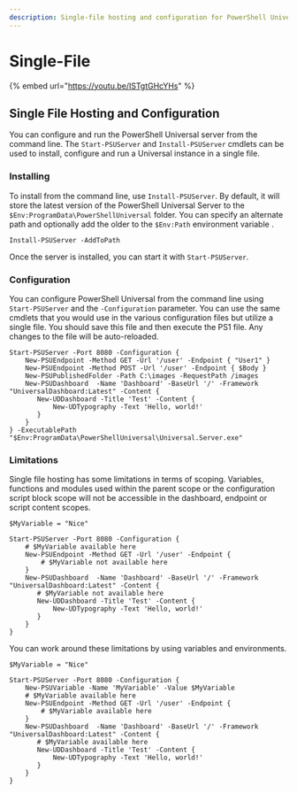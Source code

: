 ```yaml
---
description: Single-file hosting and configuration for PowerShell Universal.
---
```


# Single-File

{% embed url="https://youtu.be/ISTgtGHcYHs" %}

## Single File Hosting and Configuration

You can configure and run the PowerShell Universal server from the command line. The `Start-PSUServer` and `Install-PSUServer` cmdlets can be used to install, configure and run a Universal instance in a single file. 

### Installing 

To install from the command line, use `Install-PSUServer`. By default, it will store the latest version of the PowerShell Universal Server to the `$Env:ProgramData\PowerShellUniversal` folder. You can specify an alternate path and optionally add the older to the `$Env:Path` environment variable . 

```text
Install-PSUServer -AddToPath
```

Once the server is installed, you can start it with `Start-PSUServer`.

### Configuration 

You can configure PowerShell Universal from the command line using `Start-PSUServer` and the `-Configuration` parameter. You can use the same cmdlets that you would use in the various configuration files but utilize a single file. You should save this file and then execute the PS1 file. Any changes to the file will be auto-reloaded.

```text
Start-PSUServer -Port 8080 -Configuration {
    New-PSUEndpoint -Method GET -Url '/user' -Endpoint { "User1" }
    New-PSUEndpoint -Method POST -Url '/user' -Endpoint { $Body }
    New-PSUPublishedFolder -Path C:\images -RequestPath /images
    New-PSUDashboard  -Name 'Dashboard' -BaseUrl '/' -Framework "UniversalDashboard:Latest" -Content {
       New-UDDashboard -Title 'Test' -Content {
           New-UDTypography -Text 'Hello, world!'
       }
    }  
} -ExecutablePath "$Env:ProgramData\PowerShellUniversal\Universal.Server.exe"
```

### Limitations

Single file hosting has some limitations in terms of scoping. Variables, functions and modules used within the parent scope or the configuration script block scope will not be accessible in the dashboard, endpoint or script content scopes.

```text
$MyVariable = "Nice"

Start-PSUServer -Port 8080 -Configuration {
    # $MyVariable available here
    New-PSUEndpoint -Method GET -Url '/user' -Endpoint { 
        # $MyVariable not available here
    }
    New-PSUDashboard  -Name 'Dashboard' -BaseUrl '/' -Framework "UniversalDashboard:Latest" -Content {
       # $MyVariable not available here
       New-UDDashboard -Title 'Test' -Content {
           New-UDTypography -Text 'Hello, world!'
       }
    }  
}
```

You can work around these limitations by using variables and environments. 

```text
$MyVariable = "Nice"

Start-PSUServer -Port 8080 -Configuration {
    New-PSUVariable -Name 'MyVariable' -Value $MyVariable
    # $MyVariable available here
    New-PSUEndpoint -Method GET -Url '/user' -Endpoint { 
        # $MyVariable available here
    }
    New-PSUDashboard  -Name 'Dashboard' -BaseUrl '/' -Framework "UniversalDashboard:Latest" -Content {
       # $MyVariable available here
       New-UDDashboard -Title 'Test' -Content {
           New-UDTypography -Text 'Hello, world!'
       }
    }  
}
```

